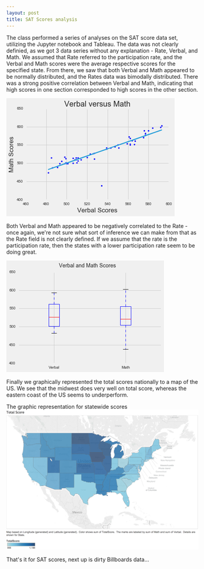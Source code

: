 ```yaml
---
layout: post
title: SAT Scores analysis
---
```


The class performed a series of analyses on the SAT score data set, utilizing the Jupyter notebook and Tableau.  The data was not clearly definied, as we got 3 data series without any explanation - Rate, Verbal, and Math.  We assumed that Rate referred to the participation rate, and the Verbal and Math scores were the average respective scores for the specified state.  From there, we saw that both Verbal and Math appeared to be normally distributed, and the Rates data was bimodally distributed.  There was a strong positive correlation between Verbal and Math, indicating that high scores in one section corresponded to high scores in the other section.  

![VerbalMathScores](../images/VerbalMath.png)

Both Verbal and Math appeared to be negatively correlated to the Rate - once again, we're not sure what sort of inference we can make from that as the Rate field is not clearly defined.  If we assume that the rate is the participation rate, then the states with a lower participation rate seem to be doing great.  

![ScoreBoxplots](../images/BoxScores.png)

Finally we graphically represented the total scores nationally to a map of the US.  We see that the midwest does very well on total score, whereas the eastern coast of the US seems to underperform.  

The graphic representation for statewide scores 
![USmapScores](../images/TotalScore.png)

That's it for SAT scores, next up is dirty Billboards data...